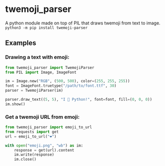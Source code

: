 # twemoji_parser
A python module made on top of PIL that draws twemoji from text to image.
```python3 -m pip install twemoji-parser```

## Examples
### Drawing a text with emoji:
```py
from twemoji_parser import TwemojiParser
from PIL import Image, ImageFont

im = Image.new("RGB", (500, 500), color=(255, 255, 255))
font = ImageFont.truetype("/path/to/font.ttf", 30)
parser = TwemojiParser(im)

parser.draw_text((5, 5), "I 💖 Python!", font=font, fill=(0, 0, 0))
im.show()
```
### Get a twemoji URL from emoji:
```py
from twemoji_parser import emoji_to_url
from requests import get
url = emoji_to_url("❤️")

with open("emoji.png", "wb") as im:
    response = get(url).content
    im.write(response)
    im.close()
```